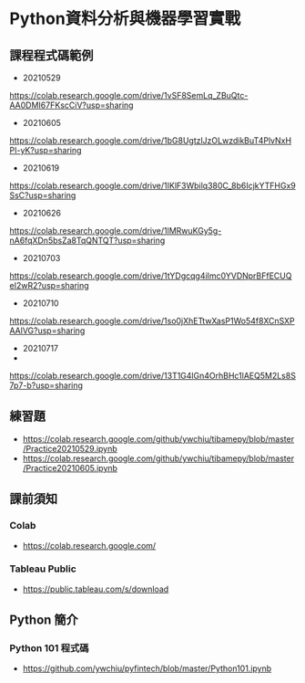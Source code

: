 # Python資料分析與機器學習實戰

## 課程程式碼範例

- 20210529 

https://colab.research.google.com/drive/1vSF8SemLq_ZBuQtc-AA0DMI67FKscCiV?usp=sharing

- 20210605

https://colab.research.google.com/drive/1bG8UgtzlJzOLwzdikBuT4PlvNxHPI-yK?usp=sharing

- 20210619

https://colab.research.google.com/drive/1IKlF3Wbilq380C_8b6IcjkYTFHGx9SsC?usp=sharing

- 20210626

https://colab.research.google.com/drive/1lMRwuKGy5g-nA6fqXDn5bsZa8TqQNTQT?usp=sharing

- 20210703

https://colab.research.google.com/drive/1tYDgcqg4iImc0YVDNprBFfECUQeI2wR2?usp=sharing

- 20210710

https://colab.research.google.com/drive/1so0jXhETtwXasP1Wo54f8XCnSXPAAlVG?usp=sharing

- 20210717
- 
https://colab.research.google.com/drive/13T1G4lGn4OrhBHc1lAEQ5M2Ls8S7p7-b?usp=sharing

## 練習題
- https://colab.research.google.com/github/ywchiu/tibamepy/blob/master/Practice20210529.ipynb
- https://colab.research.google.com/github/ywchiu/tibamepy/blob/master/Practice20210605.ipynb



## 課前須知

### Colab
- https://colab.research.google.com/

### Tableau Public
- https://public.tableau.com/s/download

## Python 簡介

### Python 101 程式碼
- https://github.com/ywchiu/pyfintech/blob/master/Python101.ipynb
